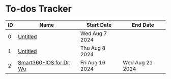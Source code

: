 # To-dos Tracker
|ID|Name|Start Date|End Date|
|-|-|-|-|
|0|[Untitled][0]|Wed Aug 7 2024||
|1|[Untitled][1]|Thu Aug 8 2024||
|2|[Smart360-IOS for Dr. Wu][2]|Fri Aug 16 2024|Wed Aug 21 2024|

[0]: ./todos-00000.md
[1]: ./todos-00001.md
[2]: ./todos-00002.md